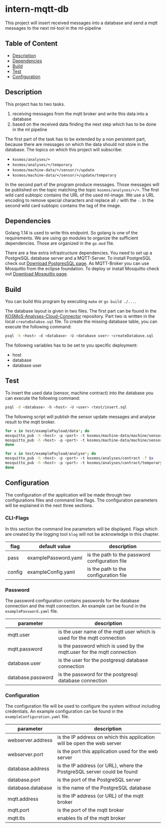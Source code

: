 # intern-mqtt-db

This project will insert received messages into a database and send a mqtt messages to the next ml-tool in the ml-pipeline

## Table of Content

- [Description](#description)
- [Dependencies](#dependencies)
- [Build](#build)
- [Test](#test)
- [Configuration](#configration)

## Description
This project has to two tasks.
1. receiving messages from the mqtt broker and write this data into a database
1. based on the received data finding the next step which has to be done in the ml pipeline

The first part of the task has to be extended by a non persistent part, because there are messages on which the data should not store in the
database. The topics on which this project will subscribe:
- `kosmos/analyses/+`
- `kosmos/analyses/+/temporary`
- `kosmos/machine-data/+/sensor/+/update`
- `kosmos/machine-data/+/sensor/+/update/temporary`

In the second part of the program produce messages. Those messages will be published on the topic matching the topic `kosmos/analyses/+/+`.
The first wild card subtopic contains the URL of the used ml-image. We use a URL encoding to remove special characters and replace all `/` with the `-`.
In the second wild card subtopic contains the tag of the image.

## Dependencies
Golang 1.14 is used to write this endpoint. So golang is 
one of the requirements. We are using go modules to organize the sufficient dependencies. Those
are organized in the `go.mod` file.

There are a few extra infrastructure dependencies. You need to set up a PostgreSQL database server 
and a MQTT-Server. To install PostgreSQL check out [Download PostgresSQL page](https://www.postgresql.org/download/). 
As MQTT-Broker you can use Mosquitto from the eclipse foundation. To deploy
or install Mosquitto check out [Download Mosquitto page](https://mosquitto.org/download/).

## Build 
You can build this program by executing `make` or `go build ./...`. 

The database layout is given in two files. The first part can be found in the  
[KOSMoS-Analyses-Cloud-Connector](https://gitlab.inovex.de/proj-kosmos/kosmos-analyses-cloud-connector) 
repository. Part two is written in the local
`createDatabse.sql` file. To create the missing database table, you can execute the following command:
```bash
psql -h <host> -d <database> -U <database user> <createDatabase.sql
```
The following variables has to be set to you specific deployment:
- host
- database
- database user

## Test
To insert the used data (sensor, machine contract) into the database you can execute the following command:
```bash
psql -d <database> -h <host> -U <user> <test/insert.sql
```

The following script will publish the sensor update messages and analyse result to the mqtt broker.
```bash
for x in test/examplePayload/data*; do
mosquitto_pub -h <host> -p <port> -t kosmos/machine-data/machine/sensor/sensor/update -f $x
mosquitto_pub -h <host> -p <port> -t kosmos/machine-data/machine/sensor/sensor/update/temporary -f $x
done

for x in test/examplePayload/analyse*; do
mosquitto_pub -h <host> -p <port> -t kosmos/analyses/contract -f $x
mosquitto_pub -h <host> -p <port> -t kosmos/analyses/contract/temporary -f $x
done
```


## Configuration
The configuration of the application will be made through two configurations files and command line flags. 
The configuration parameters will be explained in the next three sections.

### CLI-Flags
In this section the command line parameters will be displayed. Flags which are created by the logging tool `klog` will not be
acknowledge in this chapter.

| flag | default value | description |
|------|---------------|-------------|
| pass | examplePassword.yaml | is the path to the password configuration file |
| config | exampleConfig.yaml | is the path to the configuration file |

### Password
The password configuration contains passwords for the database connection and the mqtt connection. An example can be
found in the `examplePassword.yaml` file.

|parameter|description|
| ------- | --------- |
| mqtt.user | is the user name of the mqtt user which is used for the mqtt connection |
| mqtt.password | is the password which is used by the mqtt.user for the mqtt connection |
| database.user | is the user for the postgresql database connection |
| database.password | is the password for the postgresql database connection |

### Configuration
The configuration file will be used to configure the system without including credentials. An example configuration
can be found in the `exampleConfiguration.yaml` file.

| parameter | description |
| --------- | ----------- |
| webserver.address | is the IP address on which this application will be open the web server|
| webserver.port | is the port this application used for the web server |
| database.address | is the IP address (or URL), where the PostgreSQL server could be found |
| database.port | is the port of the PostgreSQL server |
| database.database | is the name of the PostgreSQL database |
| mqtt.address | is the IP address (or URL) of the mqtt broker |
| mqtt.port | is the port of the mqtt broker|
| mqtt.tls | enables tls of the mqtt broker |
